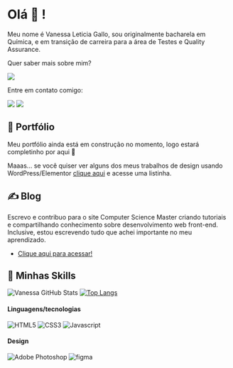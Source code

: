 # Olá 👋 !

Meu nome é Vanessa Leticia Gallo, sou originalmente bacharela em Química, e em transição de carreira para a área de Testes e Quality Assurance. 

Quer saber mais sobre mim?

<a href="https://www.linkedin.com/in/vanessa-leticia-gallo-131763174/"><img src="https://img.shields.io/badge/LinkedIn-0077B5?style=for-the-badge&logo=linkedin&logoColor=white"></a> 

Entre em contato comigo:

<a href="mailto:vanessaleticiagallo@gmail.com"><img src="https://img.shields.io/badge/Gmail-D14836?style=for-the-badge&logo=gmail&logoColor=white"></a> 
<a href="https://api.whatsapp.com/send?phone=5516992221259&text=Oi%20vanessa!"><img src="https://img.shields.io/badge/WhatsApp-25D366?style=for-the-badge&logo=whatsapp&logoColor=white"></a> 

## 📄 Portfólio

Meu portfólio ainda está em construção no momento, logo estará completinho por aqui 🚀

Maaas... se você quiser ver alguns dos meus trabalhos de design usando WordPress/Elementor [clique aqui](https://linktr.ee/vgallo) e acesse uma listinha.

## ✍ Blog

Escrevo e contribuo para o site Computer Science Master criando tutoriais e compartilhando conhecimento sobre desenvolvimento web front-end. Inclusive, estou escrevendo tudo que achei importante no meu aprendizado.

- [Clique aqui para acessar!](https://www.computersciencemaster.com.br/cursos-desenvolvimento-web/)

## 🌟 Minhas Skills

![Vanessa GitHub Stats](https://github-readme-stats.vercel.app/api?username=VLGallo&show_icons=true&theme=radical)
[![Top Langs](https://github-readme-stats.vercel.app/api/top-langs/?username=VLGallo&layout=compact)](https://github.com/VLGallo/github-readme-stats)

#### Linguagens/tecnologias
![HTML5](https://img.shields.io/badge/HTML5-E34F26?style=for-the-badge&logo=html5&logoColor=white)
![CSS3](https://img.shields.io/badge/CSS3-1572B6?style=for-the-badge&logo=css3&logoColor=white)
![Javascript](https://img.shields.io/badge/JavaScript-F7DF1E?style=for-the-badge&logo=javascript&logoColor=black)

#### Design
![Adobe Photoshop](https://img.shields.io/badge/adobephotoshop-%2331A8FF.svg?style=for-the-badge&logo=adobephotoshop&logoColor=white)
![figma](https://img.shields.io/badge/figma-%23F24E1E.svg?style=for-the-badge&logo=figma&logoColor=white)
